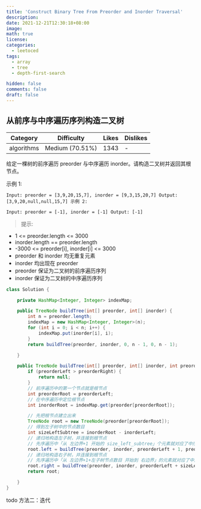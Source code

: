 ```yaml
---
title: 'Construct Binary Tree From Preorder and Inorder Traversal'
description:
date: 2021-12-21T12:30:18+08:00
image:
math: true
license:
categories:
  - leetoced
tags:
  - array
  - tree
  - depth-first-search

hidden: false
comments: false
draft: false
---
```


## 从前序与中序遍历序列构造二叉树

| Category   | Difficulty      | Likes | Dislikes |
| ---------- | --------------- | ----- | -------- |
| algorithms | Medium (70.51%) | 1343  | -        |

给定一棵树的前序遍历 preorder 与中序遍历 inorder。请构造二叉树并返回其根节点。

示例 1:

```
Input: preorder = [3,9,20,15,7], inorder = [9,3,15,20,7] Output: [3,9,20,null,null,15,7] 示例 2:

Input: preorder = [-1], inorder = [-1] Output: [-1]
```

> 提示:

- 1 <= preorder.length <= 3000
- inorder.length == preorder.length
- -3000 <= preorder[i], inorder[i] <= 3000
- preorder 和 inorder 均无重复元素
- inorder 均出现在 preorder
- preorder 保证为二叉树的前序遍历序列
- inorder 保证为二叉树的中序遍历序列

```java
class Solution {

    private HashMap<Integer, Integer> indexMap;

    public TreeNode buildTree(int[] preorder, int[] inorder) {
        int n = preorder.length;
        indexMap = new HashMap<Integer, Integer>(n);
        for (int i = 0; i < n; i++) {
            indexMap.put(inorder[i], i);
        }
        return buildTree(preorder, inorder, 0, n - 1, 0, n - 1);

    }

    public TreeNode buildTree(int[] preorder, int[] inorder, int preorderLeft, int preorderRight, int inorderLeft, int inorderRight) {
        if (preorderLeft > preorderRight) {
            return null;
        }
        // 前序遍历中的第一个节点就是根节点
        int preorderRoot = preorderLeft;
        // 在中序遍历中定位根节点
        int inorderRoot = indexMap.get(preorder[preorderRoot]);

        // 先把根节点建立出来
        TreeNode root = new TreeNode(preorder[preorderRoot]);
        // 得到左子树中的节点数目
        int sizeLeftSubtree = inorderRoot - inorderLeft;
        // 递归地构造左子树，并连接到根节点
        // 先序遍历中「从 左边界+1 开始的 size_left_subtree」个元素就对应了中序遍历中「从 左边界 开始到 根节点定位-1」的元素
        root.left = buildTree(preorder, inorder, preorderLeft + 1, preorderLeft + sizeLeftSubtree, inorderLeft, inorderRoot - 1);
        // 递归地构造右子树，并连接到根节点
        // 先序遍历中「从 左边界+1+左子树节点数目 开始到 右边界」的元素就对应了中序遍历中「从 根节点定位+1 到 右边界」的元素
        root.right = buildTree(preorder, inorder, preorderLeft + sizeLeftSubtree + 1, preorderRight, inorderRoot + 1, inorderRight);
        return root;

    }
}
```
todo
方法二：迭代